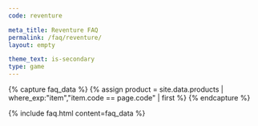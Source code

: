 ```yaml
---
code: reventure

meta_title: Reventure FAQ
permalink: /faq/reventure/
layout: empty

theme_text: is-secondary
type: game
---
```




{% capture faq_data %}
    {% assign product = site.data.products | where_exp:"item","item.code == page.code" | first %}
{% endcapture %}

{% include faq.html content=faq_data %}